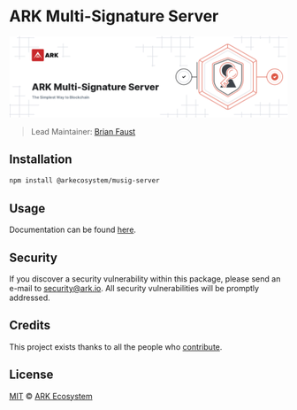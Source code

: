 # ARK Multi-Signature Server

<p align="center">
    <img src="/banner.png" />
</p>

> Lead Maintainer: [Brian Faust](https://github.com/faustbrian)

## Installation

```bash
npm install @arkecosystem/musig-server
```

## Usage

Documentation can be found [here](https://ark.dev/docs/).

## Security

If you discover a security vulnerability within this package, please send an e-mail to security@ark.io. All security vulnerabilities will be promptly addressed.

## Credits

This project exists thanks to all the people who [contribute](../../contributors).

## License

[MIT](LICENSE) © [ARK Ecosystem](https://ark.io)
